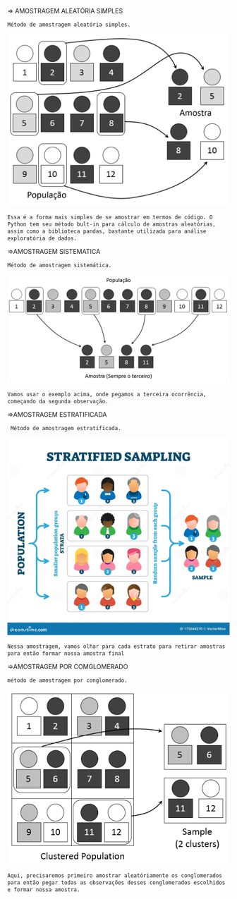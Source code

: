 => AMOSTRAGEM ALEATÓRIA SIMPLES

    Método de amostragem aleatória simples.

![simples](../Imagens/Simples1.png)

    Essa é a forma mais simples de se amostrar em termos de código. O Python tem seu método bult-in para cálculo de amostras aleatórias, assim como a biblioteca pandas, bastante utilizada para análise exploratória de dados.

=>AMOSTRAGEM SISTEMATICA

    Método de amostragem sistemática.

![sistematica1](../Imagens/sistematica1.png)

    Vamos usar o exemplo acima, onde pegamos a terceira ocorrência, começando da segunda observação.

=>AMOSTRAGEM ESTRATIFICADA

     Método de amostragem estratificada.

![estratificada1](../Imagens/estratificada1.webp)

    Nessa amostragem, vamos olhar para cada estrato para retirar amostras para então formar nossa amostra final

=>AMOSTRAGEM POR COMGLOMERADO

    método de amostragem por conglomerado.

![conglomerado1](../Imagens/conglomerado1.png)

    Aqui, precisaremos primeiro amostrar aleatóriamente os conglomerados para então pegar todas as observações desses conglomerados escolhidos e formar nossa amostra.